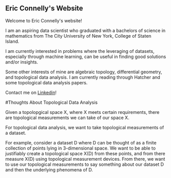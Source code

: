 ## Eric Connelly's Website

Welcome to Eric Connelly's website! 

I am an aspiring data scientist who graduated with a bachelors of science in mathematics from The City University of New York, College of Staten Island.

I am currently interested in problems where the leveraging of datasets, especially through machine learning, can be useful in finding good solutions and/or insights.

Some other interests of mine are algebraic topology, differential geometry, and topological data analysis. I am currently reading through Hatcher and some topological data analysis papers.



Contact me on [Linkedin](https://www.linkedin.com/)!
  



#Thoughts About Topological Data Analysis

Given a topolopgical space X, where X meets certain requirements, there are topological measurements we 
can take of our space X.

For topological data analysis, we want to take topological measurements of a dataset.

For example, consider a dataset D where D can be thought of as a finite collection of points lying in 3-dimensional space.
We want to be able to justifiably create a topological space X(D) from these points, and from there measure X(D)
using topological measurement devices. From there, we want to use our topological measurements to say something about our dataset D and then the underlying phenomena of D. 



